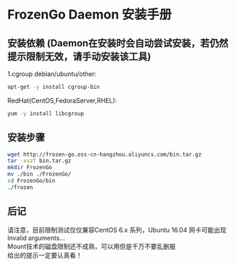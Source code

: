 # FrozenGo Daemon 安装手册
## 安装依赖 (Daemon在安装时会自动尝试安装，若仍然提示限制无效，请手动安装该工具)
1.cgroup
debian/ubuntu/other:
```bash
apt-get -y install cgroup-bin
```
RedHat(CentOS,FedoraServer,RHEL):
```bash
yum -y install libcgroup
```
## 安装步骤
```bash
wget http://frozen-go.oss-cn-hangzhou.aliyuncs.com/bin.tar.gz
tar -xvzf bin.tar.gz
mkdir FrozenGo
mv ./bin ./FrozenGo/
cd FrozenGo/bin
./frozen
```
## 后记
请注意，目前限制测试仅仅兼容CentOS 6.x 系列，Ubuntu 16.04 网卡可能出现Invalid arguments...<br />
Mount技术的磁盘限制还不成熟，可以用但是千万不要乱删服<br />
给出的提示一定要认真看！<br />
